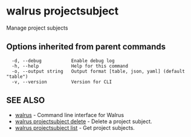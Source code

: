 # walrus projectsubject

Manage project subjects

## Options inherited from parent commands

```
  -d, --debug           Enable debug log
  -h, --help            Help for this command
  -o, --output string   Output format [table, json, yaml] (default "table")
  -v, --version         Version for CLI
```

## SEE ALSO

* [walrus](../walrus)	 - Command line interface for Walrus
* [walrus projectsubject delete](walrus_projectsubject_delete)	 - Delete a project subject.
* [walrus projectsubject list](walrus_projectsubject_list)	 - Get project subjects.

